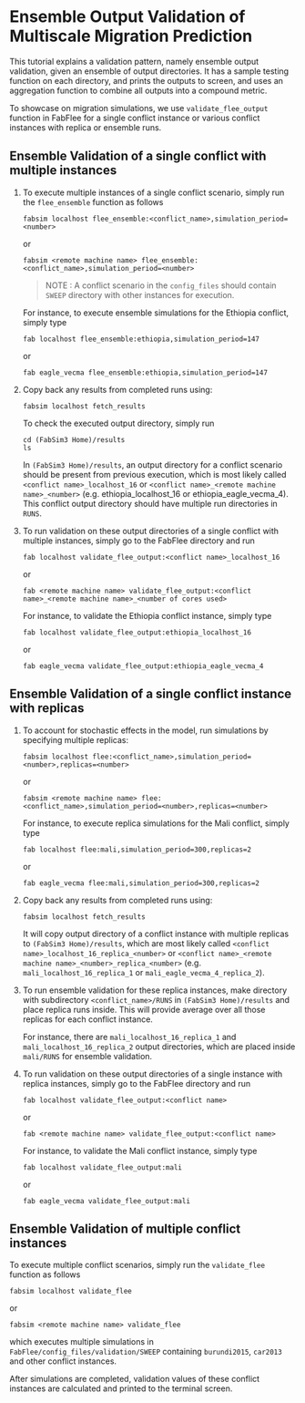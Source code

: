 Ensemble Output Validation of Multiscale Migration Prediction
======

This tutorial explains a validation pattern, namely ensemble output validation, given an ensemble of output directories. 
It has a sample testing function on each directory, and prints the outputs to screen, and uses an aggregation function to combine all outputs into a compound metric.

To showcase on migration simulations, we use `validate_flee_output` function in FabFlee for a single conflict instance or various conflict instances with replica or ensemble runs.

## Ensemble Validation of a single conflict with multiple instances

1.  To execute multiple instances of a single conflict scenario, simply run the `flee_ensemble` function as follows  
    ```
    fabsim localhost flee_ensemble:<conflict_name>,simulation_period=<number>
    ```
    or 
    ```
    fabsim <remote machine name> flee_ensemble:<conflict_name>,simulation_period=<number>
    ```
    > NOTE : A conflict scenario in the `config_files` should contain `SWEEP` directory with other instances for execution. 

    For instance, to execute ensemble simulations for the Ethiopia conflict, simply type
    ```
    fab localhost flee_ensemble:ethiopia,simulation_period=147
    ```
    or
    ```
    fab eagle_vecma flee_ensemble:ethiopia,simulation_period=147
    ```
    
2.  Copy back any results from completed runs using:
    ```
    fabsim localhost fetch_results
    ```
    To check the executed output directory, simply run
    ```
    cd (FabSim3 Home)/results
    ls
    ```
    In `(FabSim3 Home)/results`, an output directory for a conflict scenario should be present from previous execution, which is most likely called `<conflict name>_localhost_16` or `<conflict name>_<remote machine name>_<number>` (e.g. ethiopia_localhost_16 or ethiopia_eagle_vecma_4). This conflict output directory should have multiple run directories in `RUNS`. 

3.  To run validation on these output directories of a single conflict with multiple instances, simply go to the FabFlee directory and run
    ```
    fab localhost validate_flee_output:<conflict name>_localhost_16 
    ```    
    or
    ```
    fab <remote machine name> validate_flee_output:<conflict name>_<remote machine name>_<number of cores used> 
    ```
    
    For instance, to validate the Ethiopia conflict instance, simply type
    ```
    fab localhost validate_flee_output:ethiopia_localhost_16
    ```
    or
    ```
    fab eagle_vecma validate_flee_output:ethiopia_eagle_vecma_4 
    ```

## Ensemble Validation of a single conflict instance with replicas

1.  To account for stochastic effects in the model, run simulations by specifying multiple replicas:
    ```
    fabsim localhost flee:<conflict_name>,simulation_period=<number>,replicas=<number>
    ```
    or 
    ```
    fabsim <remote machine name> flee:<conflict_name>,simulation_period=<number>,replicas=<number>
    ```
    For instance, to execute replica simulations for the Mali conflict, simply type
    ```
    fab localhost flee:mali,simulation_period=300,replicas=2
    ```
    or
    ```
    fab eagle_vecma flee:mali,simulation_period=300,replicas=2
    ```
    
2.  Copy back any results from completed runs using:
    ```
    fabsim localhost fetch_results
    ```
    It will copy output directory of a conflict instance with multiple replicas to `(FabSim3 Home)/results`, which are most likely called `<conflict name>_localhost_16_replica_<number>` or `<conflict name>_<remote machine name>_<number>_replica_<number>` (e.g. `mali_localhost_16_replica_1` or `mali_eagle_vecma_4_replica_2`). 
    
3.  To run ensemble validation for these replica instances, make directory with subdirectory `<conflict_name>/RUNS` in `(FabSim3 Home)/results` and place replica runs inside. This will provide average over all those replicas for each conflict instance. 
    
    For instance, there are `mali_localhost_16_replica_1` and `mali_localhost_16_replica_2` output directories, which are placed inside `mali/RUNS` for ensemble validation.      
    
4.  To run validation on these output directories of a single instance with replica instances, simply go to the FabFlee directory and run
    ```
    fab localhost validate_flee_output:<conflict name>
    ```    
    or
    ```
    fab <remote machine name> validate_flee_output:<conflict name>
    ```
    
    For instance, to validate the Mali conflict instance, simply type
    ```
    fab localhost validate_flee_output:mali
    ```
    or
    ```
    fab eagle_vecma validate_flee_output:mali
    
## Ensemble Validation of multiple conflict instances

To execute multiple conflict scenarios, simply run the `validate_flee` function as follows  
```
fabsim localhost validate_flee
```
or 
```
fabsim <remote machine name> validate_flee
```
which executes multiple simulations in `FabFlee/config_files/validation/SWEEP` containing `burundi2015`, `car2013` and other conflict instances.
    
After simulations are completed, validation values of these conflict instances are calculated and printed to the terminal screen. 
